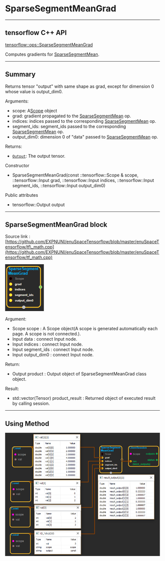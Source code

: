 # SparseSegmentMeanGrad

---

## tensorflow C++ API

[tensorflow::ops::SparseSegmentMeanGrad](https://www.tensorflow.org/api_docs/cc/class/tensorflow/ops/sparse-segment-mean-grad)

Computes gradients for [SparseSegmentMean](https://www.tensorflow.org/api_docs/cc/class/tensorflow/ops/sparse-segment-mean.html#classtensorflow_1_1ops_1_1_sparse_segment_mean).

---

## Summary

Returns tensor "output" with same shape as grad, except for dimension 0 whose value is output\_dim0.

Arguments:

* scope: A[Scope](https://www.tensorflow.org/api_docs/cc/class/tensorflow/scope.html#classtensorflow_1_1_scope) object
* grad: gradient propagated to the [SparseSegmentMean](https://www.tensorflow.org/api_docs/cc/class/tensorflow/ops/sparse-segment-mean.html#classtensorflow_1_1ops_1_1_sparse_segment_mean) op.
* indices: indices passed to the corresponding [SparseSegmentMean](https://www.tensorflow.org/api_docs/cc/class/tensorflow/ops/sparse-segment-mean.html#classtensorflow_1_1ops_1_1_sparse_segment_mean) op.
* segment\_ids: segment\_ids passed to the corresponding [SparseSegmentMean](https://www.tensorflow.org/api_docs/cc/class/tensorflow/ops/sparse-segment-mean.html#classtensorflow_1_1ops_1_1_sparse_segment_mean) op.
* output\_dim0: dimension 0 of "data" passed to [SparseSegmentMean](https://www.tensorflow.org/api_docs/cc/class/tensorflow/ops/sparse-segment-mean.html#classtensorflow_1_1ops_1_1_sparse_segment_mean) op.

Returns:

* [`Output`](https://www.tensorflow.org/api_docs/cc/class/tensorflow/output.html#classtensorflow_1_1_output): The output tensor.

Constructor

* SparseSegmentMeanGrad\(const ::tensorflow::Scope & scope, ::tensorflow::Input grad, ::tensorflow::Input indices, ::tensorflow::Input segment\_ids, ::tensorflow::Input output\_dim0\) 

Public attributes

* tensorflow::Output output 

---

## SparseSegmentMeanGrad block

Source link : [https://github.com/EXPNUNI/enuSpaceTensorflow/blob/master/enuSpaceTensorflow/tf\_math.cpp](https://github.com/EXPNUNI/enuSpaceTensorflow/blob/master/enuSpaceTensorflow/tf_math.cpp)

![](/assets/math_SparseSegmentMeanGrad_Symbol.png)

Argument:

* Scope scope : A Scope object\(A scope is generated automatically each page. A scope is not connected.\).
* Input data : connect  Input node.
* Input indices : connect  Input node.
* Input segment\_ids : connect Input node.
* Input output\_dim0 : connect Input node.

Return:

* Output product : Output object of SparseSegmentMeanGrad class object. 

Result:

* std::vector\(Tensor\) product\_result : Returned object of executed result by calling session.

---

## Using Method

![](/assets/math_SparseSegmentMeanGrad_Method.png)

